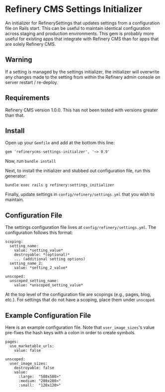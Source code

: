 # Refinery CMS Settings Initializer

An initializer for RefinerySettings that updates settings from a configuration
file on Rails start.  This can be useful to maintain identical configuration
across staging and production environments.  This gem is probably more useful
for existing apps that integrate with Refinery CMS than for apps that are
solely Refinery CMS.  

## Warning

If a setting is managed by the settings initializer, the initializer will
overwrite any changes made to the setting from within the Refinery admin
console on server restart / re-deploy.

## Requirements

Refinery CMS version 1.0.0.  This has not been tested with versions greater
than that.

## Install

Open up your ``Gemfile`` and add at the bottom this line:

    gem 'refinerycms-settings-initialzer', '~> 0.9'

Now, run ``bundle install``

Next, to install the initializer and stubbed out configuration file, run this
generator:

    bundle exec rails g refinery:settings_initializer

Finally, update settings in ``config/refinery/settings.yml`` that you wish to
maintain.

## Configuration File

The settings configuration file lives at ``config/refinery/settings.yml``.  The
configuration follows this format:

    scoping:
      setting_name:
        value: *setting_value*
        destroyable: *(optional)*
        ... (additional setting options)
      setting_name_2:
        value: *setting_2_value*

    unscoped:
      unscoped_setting_name:
        value: *unscoped_setting_value*

At the top level of the configuration file are scopings (e.g., pages, blog,
etc.).  For settings that do not have a scoping, place them under ``unscoped``.

## Example Configuration File

Here is an example configuration file.  Note that ``user_image_sizes``'s value
pre-fixes the hash keys with a colon in order to create symbols.

    pages:
      use_marketable_urls:
        value: false

    unscoped:
      user_image_sizes:
        destroyable: false
        value:
          :large:  "580x580>"
          :medium: "280x280>"
          :small:  "120x120>"


